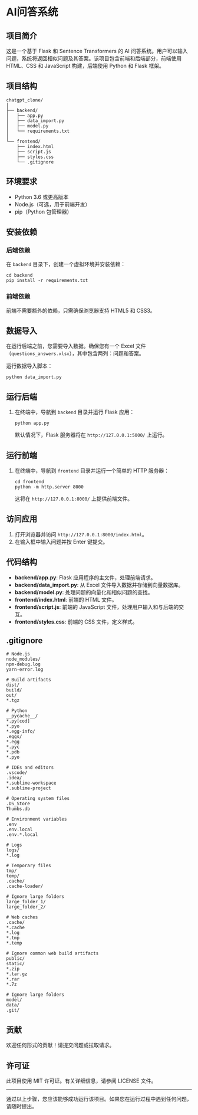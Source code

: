 # AI问答系统

## 项目简介

这是一个基于 Flask 和 Sentence Transformers 的 AI 问答系统。用户可以输入问题，系统将返回相似问题及其答案。该项目包含前端和后端部分，前端使用 HTML、CSS 和 JavaScript 构建，后端使用 Python 和 Flask 框架。

## 项目结构

```
chatgpt_clone/
│
├── backend/
│   ├── app.py
│   ├── data_import.py
│   ├── model.py
│   └── requirements.txt
│
└── frontend/
    ├── index.html
    ├── script.js
    ├── styles.css
    └── .gitignore
```

## 环境要求

- Python 3.6 或更高版本
- Node.js（可选，用于前端开发）
- pip（Python 包管理器）

## 安装依赖

### 后端依赖

在 `backend` 目录下，创建一个虚拟环境并安装依赖：

```
cd backend
pip install -r requirements.txt
```

### 前端依赖

前端不需要额外的依赖，只需确保浏览器支持 HTML5 和 CSS3。

## 数据导入

在运行后端之前，您需要导入数据。确保您有一个 Excel 文件（`questions_answers.xlsx`），其中包含两列：问题和答案。

运行数据导入脚本：

```
python data_import.py
```

## 运行后端

1. 在终端中，导航到 `backend` 目录并运行 Flask 应用：

   ```
   python app.py
   ```

   默认情况下，Flask 服务器将在 `http://127.0.0.1:5000/` 上运行。

## 运行前端

1. 在终端中，导航到 `frontend` 目录并运行一个简单的 HTTP 服务器：

   ```
   cd frontend
   python -m http.server 8000
   ```

   这将在 `http://127.0.0.1:8000/` 上提供前端文件。

## 访问应用

1. 打开浏览器并访问 `http://127.0.0.1:8000/index.html`。
2. 在输入框中输入问题并按 Enter 键提交。

## 代码结构

- **backend/app.py**: Flask 应用程序的主文件，处理前端请求。
- **backend/data_import.py**: 从 Excel 文件导入数据并存储到向量数据库。
- **backend/model.py**: 处理问题的向量化和相似问题的查找。
- **frontend/index.html**: 前端的 HTML 文件。
- **frontend/script.js**: 前端的 JavaScript 文件，处理用户输入和与后端的交互。
- **frontend/styles.css**: 前端的 CSS 文件，定义样式。

## .gitignore

```
# Node.js
node_modules/
npm-debug.log
yarn-error.log

# Build artifacts
dist/
build/
out/
*.tgz

# Python
__pycache__/
*.py[cod]
*.pyo
*.egg-info/
.eggs/
*.egg
*.pyc
*.pdb
*.pyo

# IDEs and editors
.vscode/
.idea/
*.sublime-workspace
*.sublime-project

# Operating system files
.DS_Store
Thumbs.db

# Environment variables
.env
.env.local
.env.*.local

# Logs
logs/
*.log

# Temporary files
tmp/
temp/
.cache/
.cache-loader/

# Ignore large folders
large_folder_1/
large_folder_2/

# Web caches
.cache/
*.cache
*.log
*.tmp
*.temp

# Ignore common web build artifacts
public/
static/
*.zip
*.tar.gz
*.rar
*.7z

# Ignore large folders
model/
data/
.git/
```

## 贡献

欢迎任何形式的贡献！请提交问题或拉取请求。

## 许可证

此项目使用 MIT 许可证。有关详细信息，请参阅 LICENSE 文件。

---

通过以上步骤，您应该能够成功运行该项目。如果您在运行过程中遇到任何问题，请随时提出。
